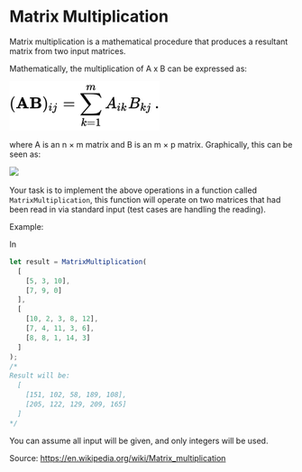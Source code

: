 # Matrix Multiplication

Matrix multiplication is a mathematical procedure that produces a resultant matrix from two input matrices.

Mathematically, the multiplication of A x B can be expressed as:

![](MatrixMath.svg)

where A is an n × m matrix and B is an m × p matrix. Graphically, this can be seen as:

![](MatrixImg.svg)

Your task is to implement the above operations in a function called `MatrixMultiplication`, this function will operate on two matrices that had been read in via standard input (test cases are handling the reading).


Example:

In
```js 
let result = MatrixMultiplication(
  [
    [5, 3, 10],
    [7, 9, 0]
  ],
  [
    [10, 2, 3, 8, 12],
    [7, 4, 11, 3, 6],
    [8, 8, 1, 14, 3]
  ]
);
/*
Result will be:
  [
    [151, 102, 58, 189, 108],
    [205, 122, 129, 209, 165]  
  ]
*/
```

You can assume all input will be given, and only integers will be used.

Source: https://en.wikipedia.org/wiki/Matrix_multiplication

